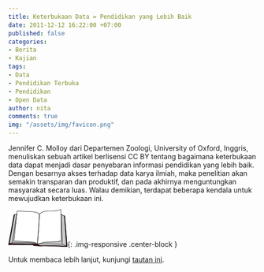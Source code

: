 ```yaml
---
title: Keterbukaan Data = Pendidikan yang Lebih Baik
date: 2011-12-12 16:22:00 +07:00
published: false
categories:
- Berita
- Kajian
tags:
- Data
- Pendidikan Terbuka
- Pendidikan
- Open Data
author: nita
comments: true
img: "/assets/img/favicon.png"
---
```


Jennifer C. Molloy dari Departemen Zoologi, University of Oxford, Inggris, menuliskan sebuah artikel berlisensi CC BY tentang bagaimana keterbukaan data dapat menjadi dasar penyebaran informasi pendidikan yang lebih baik. Dengan besarnya akses terhadap data karya ilmiah, maka penelitian akan semakin transparan dan produktif, dan pada akhirnya menguntungkan masyarakat secara luas. Walau demikian, terdapat beberapa kendala untuk mewujudkan keterbukaan ini.

![120px-Livre_ouvert.svg.png](/uploads/120px-Livre_ouvert.svg.png){: .img-responsive .center-block }

Untuk membaca lebih lanjut, kunjungi [tautan ini](http://www.plosbiology.org/article/info:doi%2F10.1371%2Fjournal.pbio.1001195?utm_source=feedburner&utm_medium=feed&utm_campaign=Feed:+plosbiology/NewArticles+%28Ambra+-+Biology+New+Articles%29).

